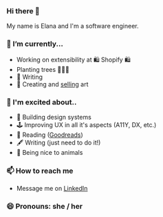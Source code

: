 ### Hi there 👋

My name is Elana and I'm a software engineer.

### 🔭 I’m currently...
- Working on extensibility at 🛍  Shopify 🛍 
- Planting trees 🌳🌳🌳
- 📝 Writing 
- 🎨  Creating and [selling](https://kopelevich.co/collections/elanas-art) art

### 🤩 I'm excited about.. 
-  💙 Building design systems
-  🕹 Improving UX in all it's aspects (A11Y, DX, etc.)
-  📖 Reading ([Goodreads](https://www.goodreads.com/user/show/1725113-elana-kopelevich))
-  🖋 Writing (just need to do it!)
-  🐷 Being nice to animals

### 📫 How to reach me
  - Message me on [LinkedIn](https://www.linkedin.com/in/elanalynn/)

### 😄 Pronouns: she / her

